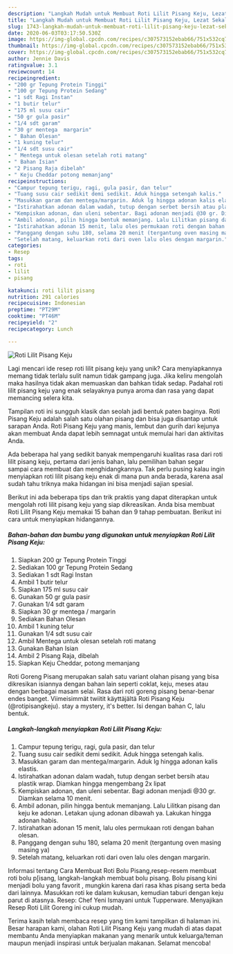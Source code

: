 ```yaml
---
description: "Langkah Mudah untuk Membuat Roti Lilit Pisang Keju, Lezat Sekali"
title: "Langkah Mudah untuk Membuat Roti Lilit Pisang Keju, Lezat Sekali"
slug: 1743-langkah-mudah-untuk-membuat-roti-lilit-pisang-keju-lezat-sekali
date: 2020-06-03T03:17:50.530Z
image: https://img-global.cpcdn.com/recipes/c307573152ebab66/751x532cq70/roti-lilit-pisang-keju-foto-resep-utama.jpg
thumbnail: https://img-global.cpcdn.com/recipes/c307573152ebab66/751x532cq70/roti-lilit-pisang-keju-foto-resep-utama.jpg
cover: https://img-global.cpcdn.com/recipes/c307573152ebab66/751x532cq70/roti-lilit-pisang-keju-foto-resep-utama.jpg
author: Jennie Davis
ratingvalue: 3.1
reviewcount: 14
recipeingredient:
- "200 gr Tepung Protein Tinggi"
- "100 gr Tepung Protein Sedang"
- "1 sdt Ragi Instan"
- "1 butir telur"
- "175 ml susu cair"
- "50 gr gula pasir"
- "1/4 sdt garam"
- "30 gr mentega  margarin"
- " Bahan Olesan"
- "1 kuning telur"
- "1/4 sdt susu cair"
- " Mentega untuk olesan setelah roti matang"
- " Bahan Isian"
- "2 Pisang Raja dibelah"
- " Keju Cheddar potong memanjang"
recipeinstructions:
- "Campur tepung terigu, ragi, gula pasir, dan telur"
- "Tuang susu cair sedikit demi sedikit. Aduk hingga setengah kalis."
- "Masukkan garam dan mentega/margarin. Aduk lg hingga adonan kalis elastis."
- "Istirahatkan adonan dalam wadah, tutup dengan serbet bersih atau plastik wrap. Diamkan hingga mengembang 2x lipat"
- "Kempiskan adonan, dan uleni sebentar. Bagi adonan menjadi @30 gr. Diamkan selama 10 menit."
- "Ambil adonan, pilin hingga bentuk memanjang. Lalu Lilitkan pisang dan keju ke adonan. Letakan ujung adonan dibawah ya. Lakukan hingga adonan habis."
- "Istirahatkan adonan 15 menit, lalu oles permukaan roti dengan bahan olesan."
- "Panggang dengan suhu 180, selama 20 menit (tergantung oven masing masing ya)"
- "Setelah matang, keluarkan roti dari oven lalu oles dengan margarin."
categories:
- Resep
tags:
- roti
- lilit
- pisang

katakunci: roti lilit pisang 
nutrition: 291 calories
recipecuisine: Indonesian
preptime: "PT29M"
cooktime: "PT46M"
recipeyield: "2"
recipecategory: Lunch

---
```



![Roti Lilit Pisang Keju](https://img-global.cpcdn.com/recipes/c307573152ebab66/751x532cq70/roti-lilit-pisang-keju-foto-resep-utama.jpg)

Lagi mencari ide resep roti lilit pisang keju yang unik? Cara menyiapkannya memang tidak terlalu sulit namun tidak gampang juga. Jika keliru mengolah maka hasilnya tidak akan memuaskan dan bahkan tidak sedap. Padahal roti lilit pisang keju yang enak selayaknya punya aroma dan rasa yang dapat memancing selera kita.

Tampilan roti ini sungguh klasik dan seolah jadi bentuk paten baginya. Roti Pisang Keju adalah salah satu olahan pisang dan bisa juga disantap untuk sarapan Anda. Roti Pisang Keju yang manis, lembut dan gurih dari kejunya akan membuat Anda dapat lebih semnagat untuk memulai hari dan aktivitas Anda.

Ada beberapa hal yang sedikit banyak mempengaruhi kualitas rasa dari roti lilit pisang keju, pertama dari jenis bahan, lalu pemilihan bahan segar sampai cara membuat dan menghidangkannya. Tak perlu pusing kalau ingin menyiapkan roti lilit pisang keju enak di mana pun anda berada, karena asal sudah tahu triknya maka hidangan ini bisa menjadi sajian spesial.


Berikut ini ada beberapa tips dan trik praktis yang dapat diterapkan untuk mengolah roti lilit pisang keju yang siap dikreasikan. Anda bisa membuat Roti Lilit Pisang Keju memakai 15 bahan dan 9 tahap pembuatan. Berikut ini cara untuk menyiapkan hidangannya.

<!--inarticleads1-->

##### Bahan-bahan dan bumbu yang digunakan untuk menyiapkan Roti Lilit Pisang Keju:

1. Siapkan 200 gr Tepung Protein Tinggi
1. Sediakan 100 gr Tepung Protein Sedang
1. Sediakan 1 sdt Ragi Instan
1. Ambil 1 butir telur
1. Siapkan 175 ml susu cair
1. Gunakan 50 gr gula pasir
1. Gunakan 1/4 sdt garam
1. Siapkan 30 gr mentega / margarin
1. Sediakan  Bahan Olesan
1. Ambil 1 kuning telur
1. Gunakan 1/4 sdt susu cair
1. Ambil  Mentega untuk olesan setelah roti matang
1. Gunakan  Bahan Isian
1. Ambil 2 Pisang Raja, dibelah
1. Siapkan  Keju Cheddar, potong memanjang


Roti Goreng Pisang merupakan salah satu variant olahan pisang yang bisa dikresikan isiannya dengan bahan lain seperti coklat, keju, meses atau dengan berbagai masam selai. Rasa dari roti goreng pisang benar-benar endes banget. Viimeisimmät twiitit käyttäjältä Roti Pisang Keju (@rotipisangkeju). stay a mystery, it&#39;s better. Isi dengan bahan C, lalu bentuk. 

<!--inarticleads2-->

##### Langkah-langkah menyiapkan Roti Lilit Pisang Keju:

1. Campur tepung terigu, ragi, gula pasir, dan telur
1. Tuang susu cair sedikit demi sedikit. Aduk hingga setengah kalis.
1. Masukkan garam dan mentega/margarin. Aduk lg hingga adonan kalis elastis.
1. Istirahatkan adonan dalam wadah, tutup dengan serbet bersih atau plastik wrap. Diamkan hingga mengembang 2x lipat
1. Kempiskan adonan, dan uleni sebentar. Bagi adonan menjadi @30 gr. Diamkan selama 10 menit.
1. Ambil adonan, pilin hingga bentuk memanjang. Lalu Lilitkan pisang dan keju ke adonan. Letakan ujung adonan dibawah ya. Lakukan hingga adonan habis.
1. Istirahatkan adonan 15 menit, lalu oles permukaan roti dengan bahan olesan.
1. Panggang dengan suhu 180, selama 20 menit (tergantung oven masing masing ya)
1. Setelah matang, keluarkan roti dari oven lalu oles dengan margarin.


Informasi tentang Cara Membuat Roti Bolu Pisang,resep-resem membuat roti bolu p[isang, langkah-langkah membuat bolu pisang. Bolu pisang kini menjadi bolu yang favorit , mungkin karena dari rasa khas pisang serta beda dari lainnya. Masukkan roti ke dalam kukusan, kemudian taburi dengan keju parut di atasnya. Resep: Chef Yeni Ismayani untuk Tupperware. Menyajikan Resep Roti Lilit Goreng ini cukup mudah. 

Terima kasih telah membaca resep yang tim kami tampilkan di halaman ini. Besar harapan kami, olahan Roti Lilit Pisang Keju yang mudah di atas dapat membantu Anda menyiapkan makanan yang menarik untuk keluarga/teman maupun menjadi inspirasi untuk berjualan makanan. Selamat mencoba!
